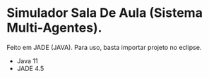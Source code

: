 # Simulador Sala De Aula (Sistema Multi-Agentes).

Feito em JADE (JAVA). Para uso, basta importar projeto no eclipse.
* Java 11
* JADE 4.5
